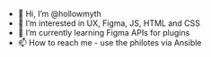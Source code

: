 - 👋 Hi, I’m @hollowmyth
- 👀 I’m interested in UX, Figma, JS, HTML and CSS
- 🌱 I’m currently learning Figma APIs for plugins
- 📫 How to reach me - use the philotes via Ansible

<!---
hollowmyth/hollowmyth is a ✨ special ✨ repository because its `README.md` (this file) appears on your GitHub profile.
You can click the Preview link to take a look at your changes.
--->
